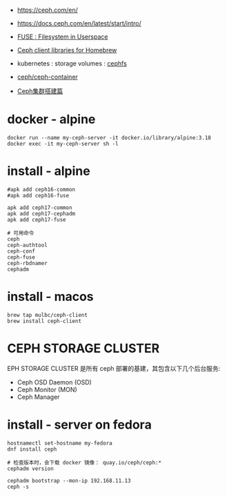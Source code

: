 
- https://ceph.com/en/
- https://docs.ceph.com/en/latest/start/intro/

- [FUSE : Filesystem in Userspace](https://www.kernel.org/doc/html/next/filesystems/fuse.html)
- [Ceph client libraries for Homebrew](https://github.com/mulbc/homebrew-ceph-client)
- kubernetes : storage volumes : [cephfs](https://kubernetes.io/zh-cn/docs/concepts/storage/volumes/#cephfs)
- [ceph/ceph-container](https://github.com/ceph/ceph-container/tree/main/examples/kubernetes)
- [Ceph集群搭建篇](https://developer.aliyun.com/article/1211852)

# docker - alpine

```shell
docker run --name my-ceph-server -it docker.io/library/alpine:3.18
docker exec -it my-ceph-server sh -l
```

# install - alpine
```shell
#apk add ceph16-common
#apk add ceph16-fuse

apk add ceph17-common
apk add ceph17-cephadm
apk add ceph17-fuse

# 可用命令
ceph
ceph-authtool 
ceph-conf
ceph-fuse
ceph-rbdnamer
cephadm
```


# install - macos

```shell
brew tap mulbc/ceph-client
brew install ceph-client
```

# CEPH STORAGE CLUSTER
EPH STORAGE CLUSTER 是所有 ceph 部署的基建，其包含以下几个后台服务:
- Ceph OSD Daemon (OSD)
- Ceph Monitor (MON)
- Ceph Manager


# install - server on fedora

```shell
hostnamectl set-hostname my-fedora
dnf install ceph

# 检查版本时，会下载 docker 镜像： quay.io/ceph/ceph:*
cephadm version

cephadm bootstrap --mon-ip 192.168.11.13
ceph -s
```
